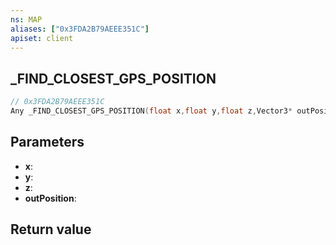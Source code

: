 ```yaml
---
ns: MAP
aliases: ["0x3FDA2B79AEEE351C"]
apiset: client
---
```

## _FIND_CLOSEST_GPS_POSITION

```c
// 0x3FDA2B79AEEE351C
Any _FIND_CLOSEST_GPS_POSITION(float x,float y,float z,Vector3* outPosition);
```


## Parameters
* **x**:
* **y**:
* **z**:
* **outPosition**:

## Return value